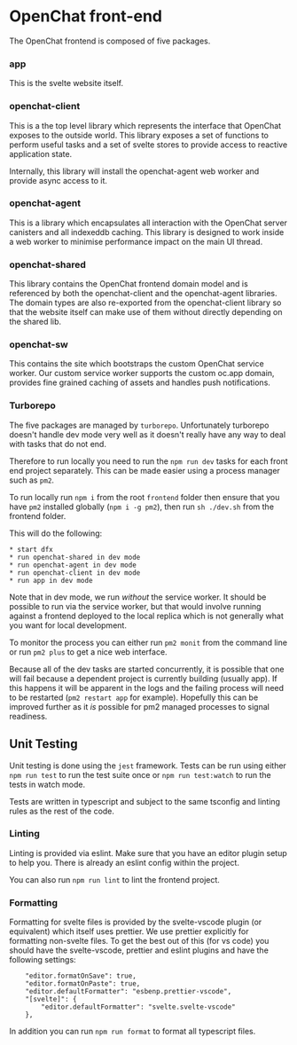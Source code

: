 # OpenChat front-end

The OpenChat frontend is composed of five packages.

### app

This is the svelte website itself.

### openchat-client

This is a the top level library which represents the interface that OpenChat exposes to the outside world. This library exposes a set of functions to perform useful tasks and a set of svelte stores to provide access to reactive application state.

Internally, this library will install the openchat-agent web worker and provide async access to it.

### openchat-agent

This is a library which encapsulates all interaction with the OpenChat server canisters and all indexeddb caching. This library is designed to work inside a web worker to minimise performance impact on the main UI thread.

### openchat-shared

This library contains the OpenChat frontend domain model and is referenced by both the openchat-client and the openchat-agent libraries. The domain types are also re-exported from the openchat-client library so that the website itself can make use of them without directly depending on the shared lib.

### openchat-sw

This contains the site which bootstraps the custom OpenChat service worker. Our custom service worker supports the custom oc.app domain, provides fine grained caching of assets and handles push notifications.

### Turborepo

The five packages are managed by `turborepo`. Unfortunately turborepo doesn't handle dev mode very well as it doesn't really have any way to deal with tasks that do not end.

Therefore to run locally you need to run the `npm run dev` tasks for each front end project separately. This can be made easier using a process manager such as `pm2`.

To run locally run `npm i` from the root `frontend` folder then ensure that you have `pm2` installed globally (`npm i -g pm2`), then run `sh ./dev.sh` from the frontend folder.

This will do the following:

    * start dfx
    * run openchat-shared in dev mode
    * run openchat-agent in dev mode
    * run openchat-client in dev mode
    * run app in dev mode

Note that in dev mode, we run _without_ the service worker. It should be possible to run via the service worker, but that would involve running against a frontend deployed to the local replica which is not generally what you want for local development.

To monitor the process you can either run `pm2 monit` from the command line or run `pm2 plus` to get a nice web interface.

Because all of the dev tasks are started concurrently, it is possible that one will fail because a dependent project is currently building (usually app). If this happens it will be apparent in the logs and the failing process will need to be restarted (`pm2 restart app` for example). Hopefully this can be improved further as it _is_ possible for pm2 managed processes to signal readiness.

## Unit Testing

Unit testing is done using the `jest` framework. Tests can be run using either `npm run test` to run the test suite once or `npm run test:watch` to run the tests in watch mode.

Tests are written in typescript and subject to the same tsconfig and linting rules as the rest of the code.

### Linting

Linting is provided via eslint. Make sure that you have an editor plugin setup to help you. There is already an eslint config within the project.

You can also run `npm run lint` to lint the frontend project.

### Formatting

Formatting for svelte files is provided by the svelte-vscode plugin (or equivalent) which itself uses prettier. We use prettier explicitly for formatting non-svelte files. To get the best out of this (for vs code) you should have the svelte-vscode, prettier and eslint plugins and have the following settings:

```
    "editor.formatOnSave": true,
    "editor.formatOnPaste": true,
    "editor.defaultFormatter": "esbenp.prettier-vscode",
    "[svelte]": {
        "editor.defaultFormatter": "svelte.svelte-vscode"
    },
```

In addition you can run `npm run format` to format all typescript files.
